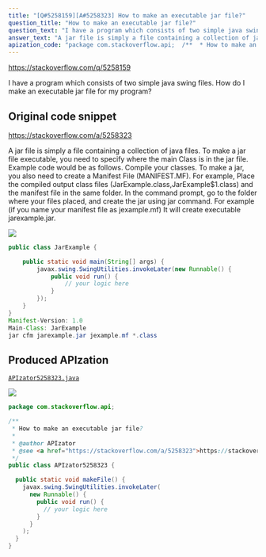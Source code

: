 ```yaml
---
title: "[Q#5258159][A#5258323] How to make an executable jar file?"
question_title: "How to make an executable jar file?"
question_text: "I have a program which consists of two simple java swing files. How do I make an executable jar file for my program?"
answer_text: "A jar file is simply a file containing a collection of java files. To make a jar file executable, you need to specify where the main Class is in the jar file. Example code would be as follows. Compile your classes. To make a jar, you also need to create a Manifest File (MANIFEST.MF). For example, Place the compiled output class files (JarExample.class,JarExample$1.class) and the manifest file in the same folder. In the command prompt, go to the folder where your files placed, and create the jar using jar command. For example (if you name your manifest file as jexample.mf) It will create executable jarexample.jar."
apization_code: "package com.stackoverflow.api;  /**  * How to make an executable jar file?  *  * @author APIzator  * @see <a href=\"https://stackoverflow.com/a/5258323\">https://stackoverflow.com/a/5258323</a>  */ public class APIzator5258323 {    public static void makeFile() {     javax.swing.SwingUtilities.invokeLater(       new Runnable() {         public void run() {           // your logic here         }       }     );   } }"
---
```


https://stackoverflow.com/q/5258159

I have a program which consists of two simple java swing files.
How do I make an executable jar file for my program?



## Original code snippet

https://stackoverflow.com/a/5258323

A jar file is simply a file containing a collection of java files. To make a jar file executable, you need to specify where the main Class is in the jar file. Example code would be as follows.
Compile your classes. To make a jar, you also need to create a Manifest File (MANIFEST.MF). For example,
Place the compiled output class files (JarExample.class,JarExample$1.class) and the manifest file in the same folder. In the command prompt, go to the folder where your files placed, and create the jar using jar command. For example (if you name your manifest file as jexample.mf)
It will create executable jarexample.jar.

<div class="code-logo"><img src="/stackoverflow.png" /></div>

```java
public class JarExample {

    public static void main(String[] args) {
        javax.swing.SwingUtilities.invokeLater(new Runnable() {
            public void run() {
                // your logic here
            }
        });
    }
}
Manifest-Version: 1.0
Main-Class: JarExample
jar cfm jarexample.jar jexample.mf *.class
```

## Produced APIzation

[`APIzator5258323.java`](https://github.com/pasqualesalza/apization/raw/main/data/search/APIzator5258323.java)

<div class="code-logo"><img src="/apizator.png" /></div>

```java
package com.stackoverflow.api;

/**
 * How to make an executable jar file?
 *
 * @author APIzator
 * @see <a href="https://stackoverflow.com/a/5258323">https://stackoverflow.com/a/5258323</a>
 */
public class APIzator5258323 {

  public static void makeFile() {
    javax.swing.SwingUtilities.invokeLater(
      new Runnable() {
        public void run() {
          // your logic here
        }
      }
    );
  }
}

```